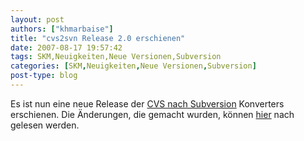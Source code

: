 ```yaml
---
layout: post
authors: ["khmarbaise"]
title: "cvs2svn Release 2.0 erschienen"
date: 2007-08-17 19:57:42
tags: SKM,Neuigkeiten,Neue Versionen,Subversion
categories: [SKM,Neuigkeiten,Neue Versionen,Subversion]
post-type: blog
---
```

Es ist nun eine neue Release der [CVS nach Subversion](http://cvs2svn.tigris.org) Konverters erschienen. Die Änderungen, die 
gemacht wurden, können [hier](http://cvs2svn.tigris.org/source/browse/cvs2svn/tags/2.0.0/CHANGES?rev=3973&view=markup) nach gelesen werden.
